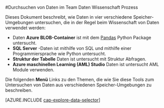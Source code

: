 <properties 
    pageTitle="Durchsuchen von Daten im Team Daten Wissenschaft Prozess | Microsoft Azure" 
    description="Informationen zum Durchsuchen von Daten in verschiedenen Speicher-Umgebungen." 
    services="machine-learning,storage" 
    documentationCenter="" 
    authors="bradsev" 
    manager="jhubbard" 
    editor="cgronlun" />

<tags 
    ms.service="machine-learning" 
    ms.workload="data-services" 
    ms.tgt_pltfrm="na" 
    ms.devlang="na" 
    ms.topic="article" 
    ms.date="09/13/2016" 
    ms.author="bradsev" /> 

#<a name="explore-data-in-the-team-data-science-process"></a>Durchsuchen von Daten im Team Daten Wissenschaft Prozess

Dieses Dokument beschreibt, wie Daten in vier verschiedene Speicher-Umgebungen untersuchen, die in der Regel beim Wissenschaft von Daten verwendet werden:

- Daten **Azure BLOB-Container** ist mit dem [Pandas](http://pandas.pydata.org/) Python Package untersucht.
- **SQL Server** -Daten ist mithilfe von SQL und mithilfe einer Programmiersprache wie Python untersucht.
- **Struktur der Tabelle** Daten ist untersucht mit Struktur Abfragen.
- **Azure maschinellen Learning (AML) Studio** Daten ist untersucht AML Module verwenden.

Die folgenden **Menü** Links zu den Themen, die wie Sie diese Tools zum Untersuchen von Daten aus verschiedenen Speicher-Umgebungen zu beschreiben. 

[AZURE.INCLUDE [cap-explore-data-selector](../../includes/cap-explore-data-selector.md)]


